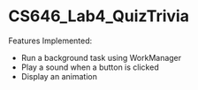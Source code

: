 # CS646_Lab4_QuizTrivia
Features Implemented:
  - Run a background task using WorkManager
  - Play a sound when a button is clicked
  - Display an animation
